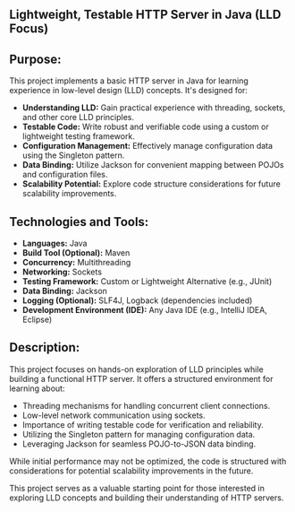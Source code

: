## Lightweight, Testable HTTP Server in Java (LLD Focus)

## Purpose:

This project implements a basic HTTP server in Java for learning experience in low-level design (LLD) concepts. It's designed for:

* **Understanding LLD:** Gain practical experience with threading, sockets, and other core LLD principles.
* **Testable Code:** Write robust and verifiable code using a custom or lightweight testing framework.
* **Configuration Management:** Effectively manage configuration data using the Singleton pattern.
* **Data Binding:** Utilize Jackson for convenient mapping between POJOs and configuration files.
* **Scalability Potential:** Explore code structure considerations for future scalability improvements.

## Technologies and Tools:

* **Languages:** Java
* **Build Tool (Optional):** Maven
* **Concurrency:** Multithreading
* **Networking:** Sockets
* **Testing Framework:** Custom or Lightweight Alternative (e.g., JUnit)
* **Data Binding:** Jackson
* **Logging (Optional):** SLF4J, Logback (dependencies included)
* **Development Environment (IDE):** Any Java IDE (e.g., IntelliJ IDEA, Eclipse)

## Description:

This project focuses on hands-on exploration of LLD principles while building a functional HTTP server. It offers a structured environment for learning about:

* Threading mechanisms for handling concurrent client connections.
* Low-level network communication using sockets.
* Importance of writing testable code for verification and reliability.
* Utilizing the Singleton pattern for managing configuration data.
* Leveraging Jackson for seamless POJO-to-JSON data binding.

While initial performance may not be optimized, the code is structured with considerations for potential scalability improvements in the future.

This project serves as a valuable starting point for those interested in exploring LLD concepts and building their understanding of HTTP servers.
